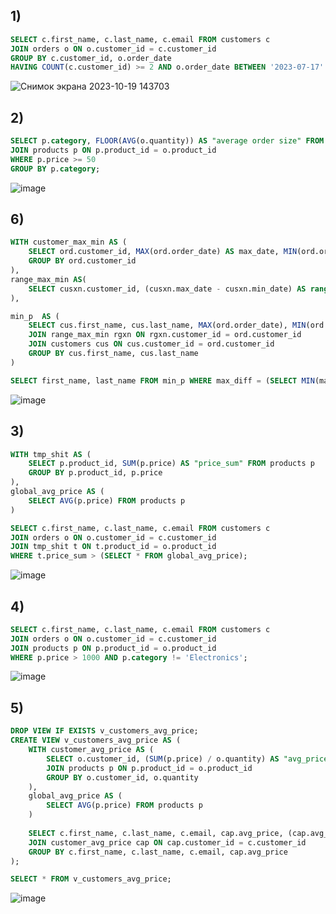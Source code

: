 ## 1)
```sql
SELECT c.first_name, c.last_name, c.email FROM customers c
JOIN orders o ON o.customer_id = c.customer_id
GROUP BY c.customer_id, o.order_date
HAVING COUNT(c.customer_id) >= 2 AND o.order_date BETWEEN '2023-07-17' AND '2023-10-17';
```
![Снимок экрана 2023-10-19 143703](https://github.com/dimka1LoX/1/assets/145656400/aff4488b-96bd-4bd4-89f0-16d2778cdcee)

## 2)
```sql
SELECT p.category, FLOOR(AVG(o.quantity)) AS "average order size" FROM orders o
JOIN products p ON p.product_id = o.product_id
WHERE p.price >= 50
GROUP BY p.category;
```
![image](https://github.com/dimka1LoX/1/assets/145656400/41e01abc-0f38-46d9-82a2-b0e3a62afe95)

## 6)
```sql
WITH customer_max_min AS (
	SELECT ord.customer_id, MAX(ord.order_date) AS max_date, MIN(ord.order_date) AS min_date FROM orders ord
	GROUP BY ord.customer_id
), 
range_max_min AS(
	SELECT cusxn.customer_id, (cusxn.max_date - cusxn.min_date) AS range FROM customer_max_min cusxn
),

min_p  AS (
	SELECT cus.first_name, cus.last_name, MAX(ord.order_date), MIN(ord.order_date), MAX(rgxn.range) AS max_diff FROM orders ord
	JOIN range_max_min rgxn ON rgxn.customer_id = ord.customer_id
	JOIN customers cus ON cus.customer_id = ord.customer_id
	GROUP BY cus.first_name, cus.last_name
)

SELECT first_name, last_name FROM min_p WHERE max_diff = (SELECT MIN(max_diff) FROM min_p);
```
![image](https://github.com/dimka1LoX/1/assets/145656400/32ec6789-4e70-4276-8c8d-1b7cf9c8d633)

## 3)
```sql
WITH tmp_shit AS (
	SELECT p.product_id, SUM(p.price) AS "price_sum" FROM products p
	GROUP BY p.product_id, p.price
),
global_avg_price AS (
	SELECT AVG(p.price) FROM products p
)

SELECT c.first_name, c.last_name, c.email FROM customers c
JOIN orders o ON o.customer_id = c.customer_id
JOIN tmp_shit t ON t.product_id = o.product_id
WHERE t.price_sum > (SELECT * FROM global_avg_price);
```
![image](https://github.com/dimka1LoX/1/assets/145656400/dad73223-47eb-482d-bf8d-328e4dfec688)

## 4)
```sql
SELECT c.first_name, c.last_name, c.email FROM customers c
JOIN orders o ON o.customer_id = c.customer_id
JOIN products p ON p.product_id = o.product_id
WHERE p.price > 1000 AND p.category != 'Electronics';
```
![image](https://github.com/dimka1LoX/1/assets/145656400/28bb1002-cc3f-43df-b300-289a537b8b51)

## 5)
```sql
DROP VIEW IF EXISTS v_customers_avg_price;
CREATE VIEW v_customers_avg_price AS (
	WITH customer_avg_price AS (
		SELECT o.customer_id, (SUM(p.price) / o.quantity) AS "avg_price" FROM orders o
		JOIN products p ON p.product_id = o.product_id
		GROUP BY o.customer_id, o.quantity
	),
	global_avg_price AS (
		SELECT AVG(p.price) FROM products p
	)
	
	SELECT c.first_name, c.last_name, c.email, cap.avg_price, (cap.avg_price - (SELECT * FROM global_avg_price)) AS "deviation" FROM customers c
	JOIN customer_avg_price cap ON cap.customer_id = c.customer_id
	GROUP BY c.first_name, c.last_name, c.email, cap.avg_price
);

SELECT * FROM v_customers_avg_price;
```
![image](https://github.com/dimka1LoX/1/assets/145656400/53ba61dd-0413-4532-983c-ec3928db1568)




